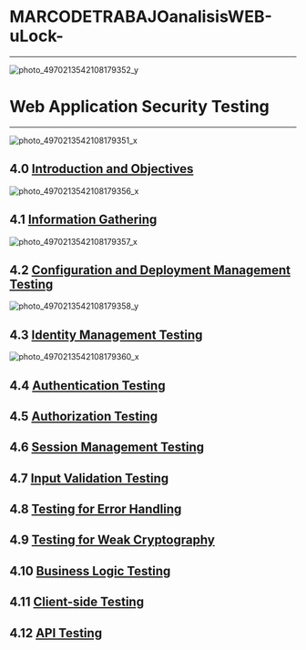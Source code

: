 # MARCODETRABAJOanalisisWEB-uLock-
---------------------------------------------------------------
![photo_4970213542108179352_y](https://github.com/MammaniNelsonD/MARCODETRABAJOanalisisWEB-uLock-/assets/114308492/c1555554-d595-47ae-9552-29850dbec58b)
# Web Application Security Testing
---------------------------------------------------------------
![photo_4970213542108179351_x](https://github.com/MammaniNelsonD/MARCODETRABAJOanalisisWEB-uLock-/assets/114308492/8928057a-c879-474e-939a-4ae382412544)

4.0 [Introduction and Objectives](00-Introduction_and_Objectives/README.md)
---------------------------------------------------------------
![photo_4970213542108179356_x](https://github.com/MammaniNelsonD/MARCODETRABAJOanalisisWEB-uLock-/assets/114308492/dabe07b4-9da6-43df-8b9a-f08e3db0b388)

4.1 [Information Gathering](01-Information_Gathering/README.md)
---------------------------------------------------------------
![photo_4970213542108179357_x](https://github.com/MammaniNelsonD/MARCODETRABAJOanalisisWEB-uLock-/assets/114308492/7f9a5a0f-1bde-48bb-b736-cce227e51969)

4.2 [Configuration and Deployment Management Testing](02-Configuration_and_Deployment_Management_Testing/README.md)
---------------------------------------------------------------
![photo_4970213542108179358_y](https://github.com/MammaniNelsonD/MARCODETRABAJOanalisisWEB-uLock-/assets/114308492/0f43aeb3-a351-4deb-a328-0e03d5670775)

4.3 [Identity Management Testing](03-Identity_Management_Testing/README.md)
---------------------------------------------------------------
![photo_4970213542108179360_x](https://github.com/MammaniNelsonD/MARCODETRABAJOanalisisWEB-uLock-/assets/114308492/73331a0b-6b48-401c-82a3-b9e033ab9e90)

4.4 [Authentication Testing](04-Authentication_Testing/README.md)
---------------------------------------------------------------

4.5 [Authorization Testing](05-Authorization_Testing/README.md)
---------------------------------------------------------------

4.6 [Session Management Testing](06-Session_Management_Testing/README.md)
---------------------------------------------------------------

4.7 [Input Validation Testing](07-Input_Validation_Testing/README.md)
---------------------------------------------------------------
 
4.8 [Testing for Error Handling](08-Testing_for_Error_Handling/README.md)
---------------------------------------------------------------

4.9 [Testing for Weak Cryptography](09-Testing_for_Weak_Cryptography/README.md)
---------------------------------------------------------------

4.10 [Business Logic Testing](10-Business_Logic_Testing/README.md)
---------------------------------------------------------------

4.11 [Client-side Testing](11-Client-side_Testing/README.md)
---------------------------------------------------------------

4.12 [API Testing](12-API_Testing/README.md)
---------------------------------------------------------------
